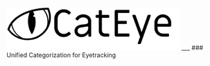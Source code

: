 
<img src="/files/imgs/cateye_header.png" alt="CatEye logo" height="100"/>
___
### Unified Categorization for Eyetracking

